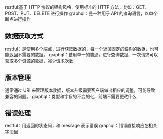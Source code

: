 restful:基于 HTTP 协议的架构风格，使用标准的 HTTP 方法，比如：GET、POST、PUT、DELETE 进行操作
graphql：是一种用于 API 的查询语言，以单个断点进行操作

## 数据获取方式

restful：是使用多个端点，进行获取数据的，每一个返回固定的结构的数据，也可能返回不需要的数据。
graphql：使用单一的端点，进行查询数据，一次请求可以获取多个资源的数据，减少请求次数

## 版本管理

通常通过 URI 来管理版本数据，版本升级需要客户端做出相应的调整，可能导致兼容的问题。
graphql：类型和字段的不变的化，前端不需要更改什么

## 错误处理

restful：用返回的状态码，和 message 表示错误
graphql：错误直接响应在相关字段里
